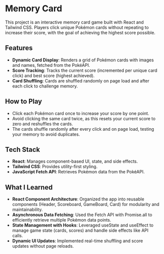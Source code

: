 # Memory Card

This project is an interactive memory card game built with React and Tailwind CSS. Players click unique Pokémon cards without repeating to increase their score, with the goal of achieving the highest score possible.

## Features

* **Dynamic Card Display**: Renders a grid of Pokémon cards with images and names, fetched from the PokéAPI.
* **Score Tracking**: Tracks the current score (incremented per unique card click) and best score (highest achieved).
* **Card Shuffling**: Cards are shuffled randomly on page load and after each click to challenge memory.

## How to Play

* Click each Pokémon card once to increase your score by one point.
* Avoid clicking the same card twice, as this resets your current score to zero and reshuffles the cards.
* The cards shuffle randomly after every click and on page load, testing your memory to avoid duplicates.

## Tech Stack

* **React**: Manages component-based UI, state, and side effects.
* **Tailwind CSS**: Provides utility-first styling.
* **JavaScript Fetch API**: Retrieves Pokémon data from the PokéAPI.

## What I Learned

* **React Component Architecture**: Organized the app into reusable components (Header, Scoreboard, GameBoard, Card) for modularity and maintainability.
* **Asynchronous Data Fetching**: Used the Fetch API with Promise.all to efficiently retrieve multiple Pokémon data points.
* **State Management with Hooks**: Leveraged useState and useEffect to manage game state (cards, scores) and handle side effects like API calls.
* **Dynamic UI Updates**: Implemented real-time shuffling and score updates without page reloads.
